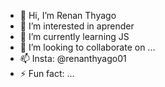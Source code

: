 - 👋 Hi, I’m Renan Thyago
- 👀 I’m interested in aprender
- 🌱 I’m currently learning JS
- 💞️ I’m looking to collaborate on ...
- 📫 Insta: @renanthyago01
- ⚡ Fun fact: ...

<!---
renanthyago01/renanthyago01 is a ✨ special ✨ repository because its `README.md` (this file) appears on your GitHub profile.
You can click the Preview link to take a look at your changes.
--->
